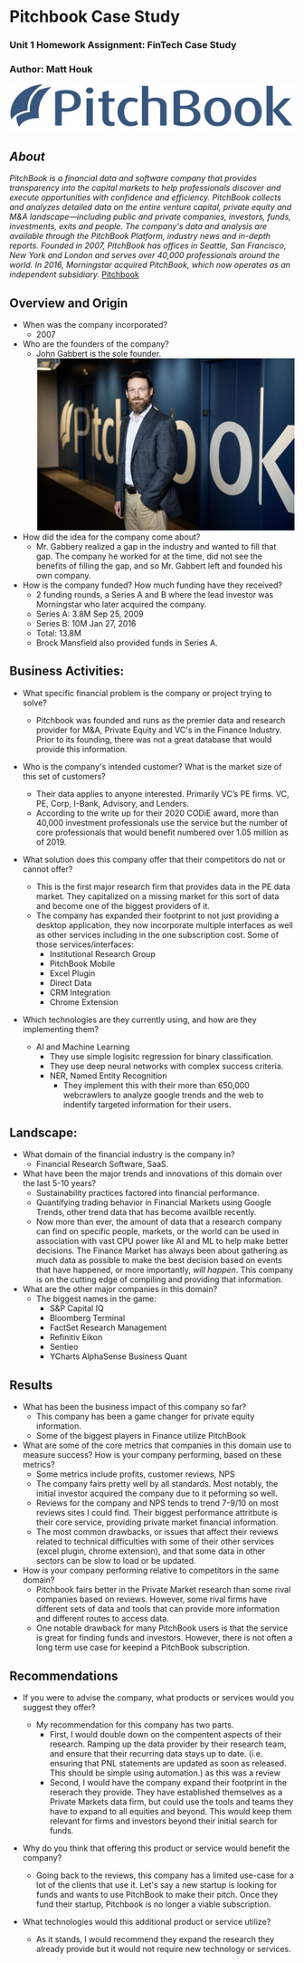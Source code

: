 # Pitchbook  Case Study 
### Unit 1 Homework Assignment: FinTech Case Study
### Author: Matt Houk 



![Pitchbook](pitchbook.jpg)
## _About_ 

_PitchBook is a financial data and software company that provides transparency into the capital markets to help professionals discover and execute opportunities with confidence and efficiency. PitchBook collects and analyzes detailed data on the entire venture capital, private equity and M&A landscape—including public and private companies, investors, funds, investments, exits and people. The company's data and analysis are available through the PitchBook Platform, industry news and in-depth reports. Founded in 2007, PitchBook has offices in Seattle, San Francisco, New York and London and serves over 40,000 professionals around the world. In 2016, Morningstar acquired PitchBook, which now operates as an independent subsidiary._ 
[Pitchbook](https://pitchbook.com/about)


## Overview and Origin
* When was the company incorporated? 
    * 2007
* Who are the founders of the company? 
    * John Gabbert is the sole founder. 
    ![Pitchbook](johngabbertabout.png)
* How did the idea for the company come about? 
    * Mr. Gabbery realized a gap in the industry and wanted to fill that gap. The company he worked for at the time, did not see the benefits of filling the gap, and so Mr. Gabbert left and founded his own company. 
* How is the company funded? How much funding have they received?
    * 2 funding rounds, a Series A and B where the lead investor was Morningstar who later acquired the company. 
    * Series A: 3.8M Sep 25, 2009 
    * Series B: 10M Jan 27, 2016 
    * Total: 13.8M
    * Brock Mansfield also provided funds in Series A.

## Business Activities:
* What specific financial problem is the company or project trying to solve? 
    * Pitchbook was founded and runs as the premier data and research provider for M&A, Private Equity and VC's in the Finance Industry. Prior to its founding, there was not a great database that would provide this information. 
* Who is the company's intended customer? What is the market size of this set of customers? 
    * Their  data applies to anyone interested. Primarily VC’s PE firms. VC, PE, Corp, I-Bank, Advisory, and Lenders. 
    * According to the write up for their 2020 CODiE award, more than 40,000 investment professionals use the service but the number of core professionals that would benefit numbered over 1.05 million as of 2019. 

* What solution does this company offer that their competitors do not or cannot offer?
    * This is the first major research firm that provides data in the PE data market. They capitalized on a missing market for this sort of data and become one of the biggest providers of it. 
    * The company has expanded their footprint to not just providing a desktop application, they now incorporate multiple interfaces as well as other services including in the one subscription cost. Some of those services/interfaces:
        + Institutional Research Group 
        + PitchBook Mobile 
        + Excel Plugin
        + Direct Data 
        + CRM Integration 
        + Chrome Extension
* Which technologies are they currently using, and how are they implementing them?
    + AI and Machine Learning
        + They use simple logisitc regression for binary classification. 
        + They use deep neural networks with complex success criteria. 
        + NER, Named Entity Recognition
            - They implement this with their more than 650,000 webcrawlers to analyze google trends and the web to indentify targeted information for their users. 
## Landscape:
* What domain of the financial industry is the company in?
    * Financial Research Software, SaaS. 
* What have been the major trends and innovations of this domain over the last 5-10 years?
    * Sustainability practices factored into financial performance. 
    * Quantifying trading behavior in Financial Markets using Google Trends, other trend data that has become availble recently. 
    * Now more than ever, the amount of data that a research company can find on specific people, markets, or the world can be used in association with vast CPU power like AI and ML to help make better decisions. The Finance Market has always been about gathering as much data as possible to make the best decision based on events that have happened, or more importantly, _will happen_. This company is on the cutting edge of compiling and providing that information. 
*  What are the other major companies in this domain?
    * The biggest names in the game: 
        + S&P Capital IQ 
        + Bloomberg Terminal
        + FactSet Research Management
        + Refinitiv Eikon
        + Sentieo
        + YCharts AlphaSense Business Quant

## Results
* What has been the business impact of this company so far?
    * This company has been a game changer for private equity information. 
    * Some of the biggest players in Finance utilize PitchBook 
* What are some of the core metrics that companies in this domain use to measure success? How is your company performing, based on these metrics?
    * Some metrics include profits, customer reviews, NPS 
    * The company fairs pretty well by all standards. Most notably, the initial investor acquired the company due to it peforming so well. 
    * Reviews for the company and NPS tends to trend 7-9/10 on most reviews sites I could find. Their biggest performance attritbute is their core service, providing private market financial information. 
    * The most common drawbacks, or issues that affect their reviews related to technical difficulties with some of their other services (excel plugin, chrome extension), and that some data in other sectors can be slow to load or be updated. 
* How is your company performing relative to competitors in the same domain?
    * Pitchbook fairs better in the Private Market research than some rival companies based on reviews. However, some rival firms have different sets of data and tools that can provide more information and different routes to access data. 
    * One notable drawback for many PitchBook users is that the service is great for finding funds and investors. However, there is not often a long term use case for keepind a PitchBook subscription. 

## Recommendations
* If you were to advise the company, what products or services would you suggest they offer? 
    * My recommendation for this company has two parts. 
        + First, I would double down on the compentent aspects of their research. Ramping up the data provider by their research team, and ensure that their recurring data stays up to date. (i.e. ensuring that PNL statements are updated as soon as released. This should be simple using automation.) as this was a review 
        + Second, I would have the company expand their footprint in the reserach they provide. They have established themselves as a Private Markets data firm, but could use the tools and teams they have to expand to all equities and beyond. This would keep them relevant for firms and investors beyond their initial search for funds. 
* Why do you think that offering this product or service would benefit the company?
    * Going back to the reviews, this company has a limited use-case for a lot of the clients that use it. Let's say a new startup is looking for funds and wants to use PitchBook to make their pitch. Once they fund their startup, Pitchbook is no longer a viable subscription. 

* What technologies would this additional product or service utilize?
    * As it stands, I would recommend they expand the research they already provide but it would not require new technology or services. 

